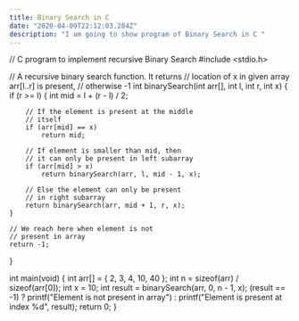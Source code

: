 ```yaml
---
title: Binary Search in C
date: "2020-04-09T22:12:03.284Z"
description: "I am going to show program of Binary Search in C "
---
```


// C program to implement recursive Binary Search
#include <stdio.h>

// A recursive binary search function. It returns
// location of x in given array arr[l..r] is present,
// otherwise -1
int binarySearch(int arr[], int l, int r, int x)
{
if (r >= l) {
int mid = l + (r - l) / 2;

    	// If the element is present at the middle
    	// itself
    	if (arr[mid] == x)
    		return mid;

    	// If element is smaller than mid, then
    	// it can only be present in left subarray
    	if (arr[mid] > x)
    		return binarySearch(arr, l, mid - 1, x);

    	// Else the element can only be present
    	// in right subarray
    	return binarySearch(arr, mid + 1, r, x);
    }

    // We reach here when element is not
    // present in array
    return -1;

}

int main(void)
{
int arr[] = { 2, 3, 4, 10, 40 };
int n = sizeof(arr) / sizeof(arr[0]);
int x = 10;
int result = binarySearch(arr, 0, n - 1, x);
(result == -1) ? printf("Element is not present in array")
: printf("Element is present at index %d",
result);
return 0;
}
